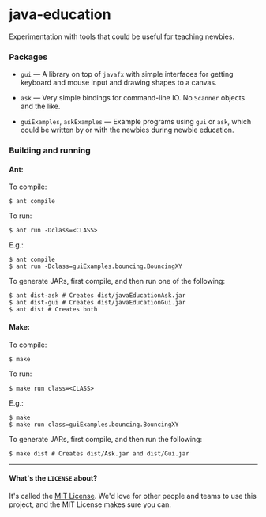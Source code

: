 # java-education

Experimentation with tools that could be useful for teaching newbies.

### Packages

- `gui` &mdash; A library on top of `javafx` with simple interfaces for
getting keyboard and mouse input and drawing shapes to a canvas.

- `ask` &mdash; Very simple bindings for command-line IO. No `Scanner`
objects and the like.

- `guiExamples`, `askExamples` &mdash; Example programs using `gui` or `ask`,
which could be written by or with the newbies during newbie education.

### Building and running


#### Ant:

To compile:

```
$ ant compile
```

To run:

```
$ ant run -Dclass=<CLASS>
```

E.g.:

```
$ ant compile
$ ant run -Dclass=guiExamples.bouncing.BouncingXY
```

To generate JARs, first compile, and then run one of the following:

```
$ ant dist-ask # Creates dist/javaEducationAsk.jar
$ ant dist-gui # Creates dist/javaEducationGui.jar
$ ant dist # Creates both
```

#### Make:

To compile:

```
$ make
```

To run:

```
$ make run class=<CLASS>
```

E.g.:

```
$ make
$ make run class=guiExamples.bouncing.BouncingXY
```

To generate JARs, first compile, and then run the following:

```
$ make dist # Creates dist/Ask.jar and dist/Gui.jar
```

---

#### What's the `LICENSE` about?

It's called the [MIT License](http://choosealicense.com/licenses/mit/).
We'd love for other people and teams to use this project, and the MIT License
makes sure you can.
